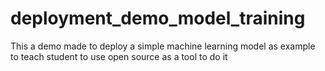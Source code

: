 # deployment_demo_model_training
This a demo made to deploy a simple machine learning model as example to teach student to use open source as a tool to do it
